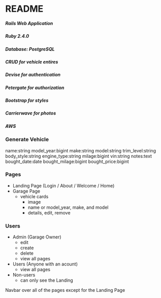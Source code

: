 # README

##### Rails Web Application
##### Ruby 2.4.0
##### Database: PostgreSQL
##### CRUD for vehicle entires
##### Devise for authentication
##### Petergate for authorization
##### Bootstrap for styles
##### Carrierwave for photos
##### AWS

### Generate Vehicle
name:string 
model_year:bigint 
make:string 
model:string 
trim_level:string 
body_style:string 
engine_type:string 
milage:bigint 
vin:string 
notes:text 
bought_date:date 
bought_milage:bigint 
bought_price:bigint


### Pages
* Landing Page (Login / About / Welcome / Home)
* Garage Page
  - vehicle cards
    - image
    - name or model_year, make, and model
    - details, edit, remove


### Users
* Admin (Garage Owner) 
    - edit
    - create
    - delete
    - view all pages
* Users (Anyone with an acount)
    - view all pages
* Non-users
    - can only see the Landing

Navbar over all of the pages except for the Landing Page
